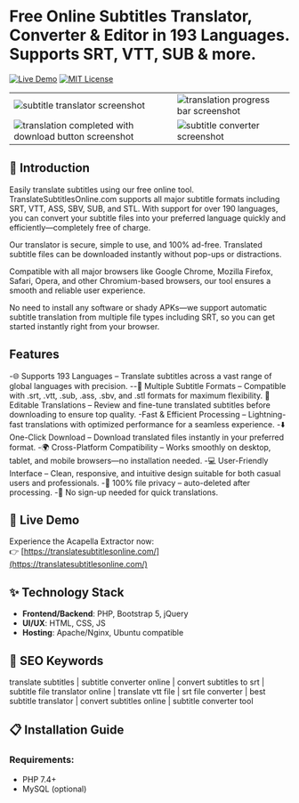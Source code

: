 # Free Online Subtitles Translator, Converter & Editor in 193 Languages. Supports SRT, VTT, SUB & more.

[![Live Demo](https://img.shields.io/badge/Demo-Live%20Demo-brightgreen)](https://translatesubtitlesonline.com/)
[![MIT License](https://img.shields.io/github/license/spotdl/spotify-downloader?color=44CC11&style=flat-square)](https://github.com/vijaykrpp/translate-subtitles-online/blob/main/LICENSE)

<table><tr><td> <img src="https://img001.prntscr.com/file/img001/rvMIzxkhSbCcuca7ntPWhw.png" alt="subtitle translator screenshot"></td><td><img src="https://img001.prntscr.com/file/img001/PpF0mtOLT9KDqCT69RVcSA.png" alt="translation progress bar screenshot"></td></tr>
<tr><td> <img src="https://img001.prntscr.com/file/img001/NYOuEiduRUqRgKSu_uLs_w.png" alt="translation completed with download button screenshot"></td><td><img src="https://img001.prntscr.com/file/img001/gFjVkLkyRve38F2vVngtWg.png" alt="subtitle converter screenshot"></td></tr>
</table>

## 🌟 Introduction

Easily translate subtitles using our free online tool. TranslateSubtitlesOnline.com supports all major subtitle formats including SRT, VTT, ASS, SBV, SUB, and STL. With support for over 190 languages, you can convert your subtitle files into your preferred language quickly and efficiently—completely free of charge.

Our translator is secure, simple to use, and 100% ad-free. Translated subtitle files can be downloaded instantly without pop-ups or distractions.

Compatible with all major browsers like Google Chrome, Mozilla Firefox, Safari, Opera, and other Chromium-based browsers, our tool ensures a smooth and reliable user experience.

No need to install any software or shady APKs—we support automatic subtitle translation from multiple file types including SRT, so you can get started instantly right from your browser.

## Features

-🌐 Supports 193 Languages – Translate subtitles across a vast range of global languages with precision.
--📁 Multiple Subtitle Formats – Compatible with .srt, .vtt, .sub, .ass, .sbv, and .stl formats for maximum flexibility.
📝 Editable Translations – Review and fine-tune translated subtitles before downloading to ensure top quality.
-Fast & Efficient Processing – Lightning-fast translations with optimized performance for a seamless experience.
-⬇️ One-Click Download – Download translated files instantly in your preferred format.
-🌍 Cross-Platform Compatibility – Works smoothly on desktop, tablet, and mobile browsers—no installation needed.
-💻 User-Friendly Interface – Clean, responsive, and intuitive design suitable for both casual users and professionals.
-🔐 100% file privacy – auto-deleted after processing.
-💬 No sign-up needed for quick translations.

## 🚀 Live Demo

Experience the Acapella Extractor now:  
👉 [https://translatesubtitlesonline.com/](https://translatesubtitlesonline.com/)

## ✨ Technology Stack

- **Frontend/Backend**: PHP, Bootstrap 5, jQuery
- **UI/UX**: HTML, CSS, JS
- **Hosting**: Apache/Nginx, Ubuntu compatible

## 📌 SEO Keywords

translate subtitles | subtitle converter online | convert subtitles to srt | subtitle file translator online | translate vtt file | srt file converter | best subtitle translator | convert subtitles online | subtitle converter tool

## 📋 Installation Guide

### Requirements:
- PHP 7.4+
- MySQL (optional)
